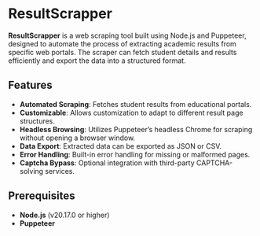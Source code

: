 # ResultScrapper

**ResultScrapper** is a web scraping tool built using Node.js and Puppeteer, designed to automate the process of extracting academic results from specific web portals. The scraper can fetch student details and results efficiently and export the data into a structured format.

## Features

- **Automated Scraping**: Fetches student results from educational portals.
- **Customizable**: Allows customization to adapt to different result page structures.
- **Headless Browsing**: Utilizes Puppeteer’s headless Chrome for scraping without opening a browser window.
- **Data Export**: Extracted data can be exported as JSON or CSV.
- **Error Handling**: Built-in error handling for missing or malformed pages.
- **Captcha Bypass**: Optional integration with third-party CAPTCHA-solving services.
  
## Prerequisites

- **Node.js** (v20.17.0 or higher)
- **Puppeteer**
